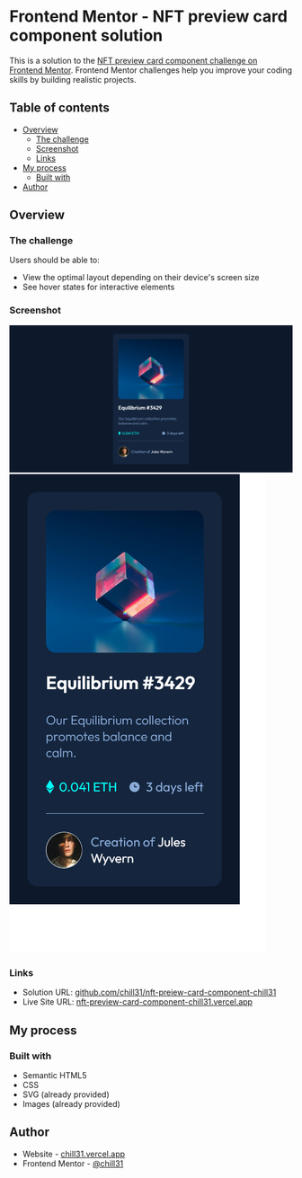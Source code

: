 # Frontend Mentor - NFT preview card component solution

This is a solution to the [NFT preview card component challenge on Frontend Mentor](https://www.frontendmentor.io/challenges/nft-preview-card-component-SbdUL_w0U). Frontend Mentor challenges help you improve your coding skills by building realistic projects. 

## Table of contents

- [Overview](#overview)
  - [The challenge](#the-challenge)
  - [Screenshot](#screenshot)
  - [Links](#links)
- [My process](#my-process)
  - [Built with](#built-with)
- [Author](#author)


## Overview

### The challenge

Users should be able to:

- View the optimal layout depending on their device's screen size
- See hover states for interactive elements

### Screenshot

![desktop design](/design/desktop-design.png)
![mobile design](/design/mobile-design.png)

### Links

- Solution URL: [github.com/chill31/nft-preiew-card-component-chill31](https://github.com/chill31/nft-preview-card-component-chill31)
- Live Site URL: [nft-preview-card-component-chill31.vercel.app](https://nft-preview-card-component-chill31.vercel.app)

## My process

### Built with

- Semantic HTML5
- CSS
- SVG (already provided)
- Images (already provided)

## Author

- Website - [chill31.vercel.app](https://chill31.vercel.app)
- Frontend Mentor - [@chill31](https://www.frontendmentor.io/profile/chill31)